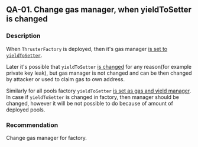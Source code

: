 ## QA-01. Change gas manager, when yieldToSetter is changed
### Description
When `ThrusterFactory` is deployed, then it's gas manager [is set to `yieldToSetter`](https://github.com/code-423n4/2024-02-thruster/blob/main/thruster-protocol/thruster-cfmm/contracts/ThrusterFactory.sol#L35C82-L35C96).

Later it's possible that `yieldToSetter` [is changed](https://github.com/code-423n4/2024-02-thruster/blob/main/thruster-protocol/thruster-cfmm/contracts/ThrusterFactory.sol#L68-L73) for any reason(for example private key leak), but gas manager is not changed and can be then changed by attacker or used to claim gas to own address.

Similarly for all pools factory `yieldToSetter` [is set as gas and yield manager](https://github.com/code-423n4/2024-02-thruster/blob/main/thruster-protocol/thruster-cfmm/contracts/ThrusterPair.sol#L79). In case if `yieldToSetter` is changed in factory, then manager should be changed, however it will be not possible to do because of amount of deployed pools.

### Recommendation
Change gas manager for factory.